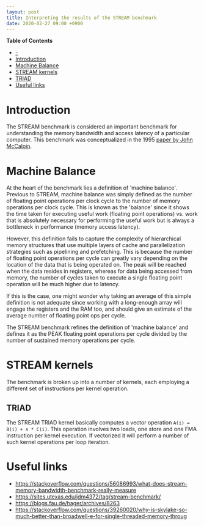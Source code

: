 ```yaml
---
layout: post
title: Interpreting the results of the STREAM benchmark
date: 2020-02-27 09:00 +0900
---
```


<!-- markdown-toc start - Don't edit this section. Run M-x markdown-toc-refresh-toc -->
**Table of Contents**

- [-](#-)
- [Introduction](#introduction)
- [Machine Balance](#machine-balance)
- [STREAM kernels](#stream-kernels)
- [TRIAD](#triad)
- [Useful links](#useful-links)

<!-- markdown-toc end -->

# Introduction

The STREAM benchmark is considered an important benchmark for understanding the memory
bandwidth and access latency of a particular computer. This benchmark was conceptualized
in the 1995 [paper by John McCalpin](http://www.cs.virginia.edu/~mccalpin/papers/bandwidth/bandwidth.html).

# Machine Balance

At the heart of the benchmark lies a definition of 'machine balance'. Previous to STREAM,
machine balance was simply defined as the number of floating point operations per clock
cycle to the number of memory operations per clock cycle. This is known as the 'balance'
since it shows the time taken for executing useful work (floating point operations) vs.
work that is absolutely necessary for performing the useful work but is always a bottleneck
in performance (memory access latency).

However, this definition fails to capture the complexity
of hierarchical memory structures that use multiple layers of cache and parallelization
strategies such as pipelining and prefetching. This is because the number of floating point
operations per cycle can greatly vary depending on the location of the data that is being
operated on. The peak will be reached when the data resides in registers, whereas for
data being accessed from memory, the number of cycles taken to execute a single floating
point operation will be much higher due to latency.

If this is the case, one might wonder why taking an average of this simple definition is
not adequate since working with a long-enough array will engage the registers and the
RAM too, and should give an estimate of the average number of floating point ops per cycle.
<!-- explain why over here -->

The STREAM benchmark refines the definition of 'machine balance' and defines it as the PEAK
floating point operations per cycle divided by the number of sustained memory operations per
cycle.

# STREAM kernels

The benchmark is broken up into a number of kernels, each employing a different set
of instructions per kernel operation.

## TRIAD

The STREAM TRIAD kernel basically computes a vector operation `A(i) = B(i) + s * C(i)`.
This operation involves two loads, one store and one FMA instruction per kernel execution.
If vectorized it will perform a number of such kernel operations per loop iteration.


# Useful links

* https://stackoverflow.com/questions/56086993/what-does-stream-memory-bandwidth-benchmark-really-measure
* https://sites.utexas.edu/jdm4372/tag/stream-benchmark/
* https://blogs.fau.de/hager/archives/8263
* https://stackoverflow.com/questions/39260020/why-is-skylake-so-much-better-than-broadwell-e-for-single-threaded-memory-throug
